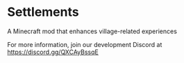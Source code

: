 # Settlements

A Minecraft mod that enhances village-related experiences

For more information, join our development Discord at https://discord.gg/QXCAyBssqE
